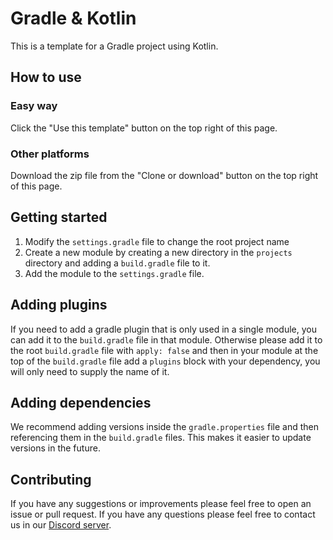 # Gradle & Kotlin

This is a template for a Gradle project using Kotlin.

## How to use

### Easy way

Click the "Use this template" button on the top right of this page.

### Other platforms

Download the zip file from the "Clone or download" button on the top right of this page.

## Getting started

1. Modify the `settings.gradle` file to change the root project name
2. Create a new module by creating a new directory in the `projects` directory and adding a `build.gradle` file to it.
3. Add the module to the `settings.gradle` file.

## Adding plugins

If you need to add a gradle plugin that is only used in a single module, you can add it to the `build.gradle` file in that module. Otherwise please add it to the root `build.gradle` file with `apply: false` and then in your module at the top of the `build.gradle` file add a `plugins` block with your dependency, you will only need to supply the name of it.

## Adding dependencies

We recommend adding versions inside the `gradle.properties` file and then referencing them in the `build.gradle` files. This makes it easier to update versions in the future.

## Contributing

If you have any suggestions or improvements please feel free to open an issue or pull request. If you have any questions please feel free to contact us in our [Discord server](https://discord.gg/VgbRfxkPeD).
